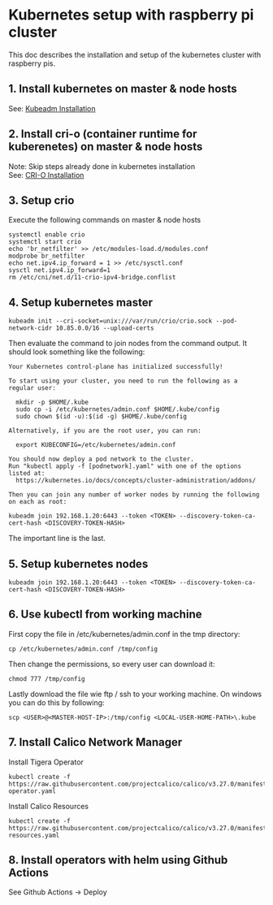 # Kubernetes setup with raspberry pi cluster
This doc describes the installation and setup of the kubernetes cluster with raspberry pis. 

## 1. Install kubernetes on master & node hosts
See: [Kubeadm Installation](https://v1-28.docs.kubernetes.io/docs/setup/production-environment/tools/kubeadm/install-kubeadm/#k8s-install-0)

## 2. Install cri-o (container runtime for kuberenetes) on master & node hosts 
Note: Skip steps already done in kubernetes installation<br>
See: [CRI-O Installation](https://cri-o.io/)

## 3. Setup crio
Execute the following commands on master & node hosts
```
systemctl enable crio
systemctl start crio
echo 'br_netfilter' >> /etc/modules-load.d/modules.conf
modprobe br_netfilter
echo net.ipv4.ip_forward = 1 >> /etc/sysctl.conf
sysctl net.ipv4.ip_forward=1
rm /etc/cni/net.d/11-crio-ipv4-bridge.conflist
```

## 4. Setup kubernetes master
```
kubeadm init --cri-socket=unix:///var/run/crio/crio.sock --pod-network-cidr 10.85.0.0/16 --upload-certs
```
Then evaluate the command to join nodes from the command output. It should look something like the following:
```
Your Kubernetes control-plane has initialized successfully!

To start using your cluster, you need to run the following as a regular user:

  mkdir -p $HOME/.kube
  sudo cp -i /etc/kubernetes/admin.conf $HOME/.kube/config
  sudo chown $(id -u):$(id -g) $HOME/.kube/config

Alternatively, if you are the root user, you can run:

  export KUBECONFIG=/etc/kubernetes/admin.conf

You should now deploy a pod network to the cluster.
Run "kubectl apply -f [podnetwork].yaml" with one of the options listed at:
  https://kubernetes.io/docs/concepts/cluster-administration/addons/

Then you can join any number of worker nodes by running the following on each as root:

kubeadm join 192.168.1.20:6443 --token <TOKEN> --discovery-token-ca-cert-hash <DISCOVERY-TOKEN-HASH>
```
The important line is the last. 

## 5. Setup kubernetes nodes
```
kubeadm join 192.168.1.20:6443 --token <TOKEN> --discovery-token-ca-cert-hash <DISCOVERY-TOKEN-HASH>
```

## 6. Use kubectl from working machine
First copy the file in /etc/kubernetes/admin.conf in the tmp directory:
```
cp /etc/kubernetes/admin.conf /tmp/config
```
Then change the permissions, so every user can download it: 
```
chmod 777 /tmp/config
```
Lastly download the file wie ftp / ssh to your working machine. On windows you can do this by following:
```
scp <USER>@<MASTER-HOST-IP>:/tmp/config <LOCAL-USER-HOME-PATH>\.kube
```

## 7. Install Calico Network Manager
Install Tigera Operator
```
kubectl create -f https://raw.githubusercontent.com/projectcalico/calico/v3.27.0/manifests/tigera-operator.yaml
```
Install Calico Resources
```
kubectl create -f https://raw.githubusercontent.com/projectcalico/calico/v3.27.0/manifests/custom-resources.yaml
```

## 8. Install operators with helm using Github Actions
See Github Actions -> Deploy
